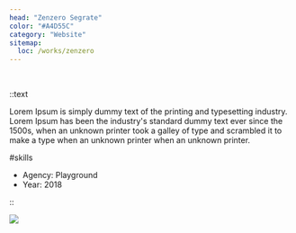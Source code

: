 ```yaml
---
head: "Zenzero Segrate"
color: "#A4D55C"
category: "Website"
sitemap:
  loc: /works/zenzero
---
```


<div class="relative"> 
  <img src="/img/works/zenzero/portfolio-work-zenzero-big.png" alt="">
  <a href="https://zenzerosegrate.it/" target="_blank">
    <img class="pf-cta" src="/img/works/zenzero/portfolio-work-zenzero-big-cta.svg" alt="">
  </a>
</div>

::text

Lorem Ipsum is simply dummy text of the printing and typesetting industry. Lorem Ipsum has been the industry's standard dummy text ever since the 1500s, when an unknown printer took a galley of type and scrambled it to make a type when an unknown printer when an unknown printer.

#skills

<ul>
  <li>Agency: Playground</li>
  <li>Year: 2018</li>
</ul>

::

![](/img/works/zenzero/portfolio-work-zenzero-small.png)
